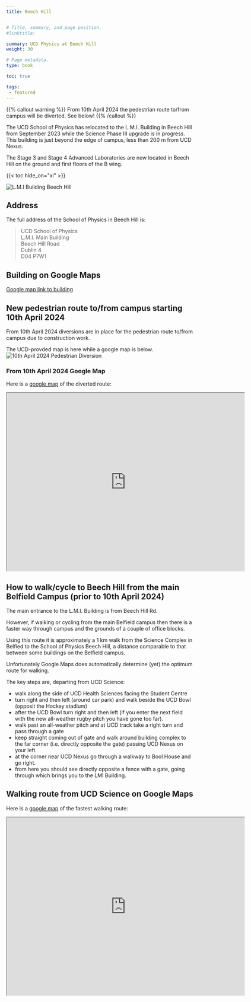 ```yaml
---
title: Beech Hill


# Title, summary, and page position.
#linktitle: 

summary: UCD Physics at Beech Hill
weight: 30

# Page metadata.
type: book

toc: true

tags:
 - featured
---
```


{{% callout warning %}}
From 10th April 2024 the pedestrian route to/from campus will be diverted. See below! 
{{% /callout %}}

The UCD School of Physics has relocated to the L.M.I. Building in
Beech Hill from September 2023 while the Science Phase III upgrade is
in progress. This building is just beyond the edge of campus, less than 200 m from UCD Nexus. 

The Stage 3 and Stage 4 Advanced Laboratories are now located in Beech
Hill on the ground and first floors of the B wing.

{{< toc hide_on="xl" >}}

![L.M.I Building Beech Hill](Beech_Hill_LMI.jpeg "L.M.I. Building Beech Hill")



## Address

The full address of the School of Physics in Beech Hill is:

> UCD School of Physics<br/>
> L.M.I. Main Building<br/>
> Beech Hill Road<br/>
> Dublin 4 <br/>
> D04 P7W1 

## Building on Google Maps

[Google map link to building](https://goo.gl/maps/YLSySLXPLkqseiSV9)



## New pedestrian route to/from campus starting 10th April 2024

From 10th April 2024 diversions are in place for the pedestrian route to/from campus due to construction work.

The UCD-provded map is here while a google map is below.
![10th April 2024 Pedestrian Diversion](10th_April_Ped_Diversion.png "10th April 2024 Pedestrian Diversion")

### From 10th April 2024 Google Map
Here is a [google map](https://www.google.com/maps/d/viewer?mid=1Iju40xt-XBntm09zrTh7U79kj-hkQ1Q&usp=sharing) of the diverted route:
<iframe src="https://www.google.com/maps/d/embed?mid=1Iju40xt-XBntm09zrTh7U79kj-hkQ1Q&ehbc=2E312F" width="640" height="480"></iframe>



## How to walk/cycle to Beech Hill from the main Belfield Campus (prior to 10th April 2024)

The main entrance to the L.M.I. Building is from Beech Hill Rd.

However, if walking or cycling from the main Belfield campus then
there is a faster way through campus and the grounds of a couple of
office blocks.

Using this route it is approximately a 1 km walk from the Science
Complex in Belfied to the School of Physics Beech Hill, a distance
comparable to that between some buildings on the Belfield campus.

Unfortunately Google Maps does automatically determine (yet) the
optimum route for walking.

The key steps are, departing from UCD Science:
* walk along the side of UCD Health Sciences facing the Student Centre
* turn right and then left (around car park) and walk beside the UCD Bowl (opposit the Hockey stadium)
* after the UCD Bowl turn right and then left (if you enter the next field with the new all-weather rugby pitch you have gone too far).
* walk past an all-weather pitch and at UCD track take a right turn and pass through a gate
* keep straight coming out of gate and walk around building complex to the far corner (i.e. directly opposite the gate) passing UCD Nexus on your left.
* at the corner near UCD Nexus go through a walkway to Bool House and go right.
* from here you should see directly opposite a fence with a gate, going through which brings you to the LMI Building.

## Walking route from UCD Science on Google Maps
Here is a [google map](https://www.google.com/maps/d/u/0/viewer?hl=en&mid=19lbVXGlURHNKaJtYDhzR38i3BB_ETWo&ll=53.31148168133552%2C-6.230624650000012&z=16) of the fastest walking route:
<iframe src="https://www.google.com/maps/d/u/0/embed?mid=19lbVXGlURHNKaJtYDhzR38i3BB_ETWo&ehbc=2E312F" width="640" height="480"></iframe>